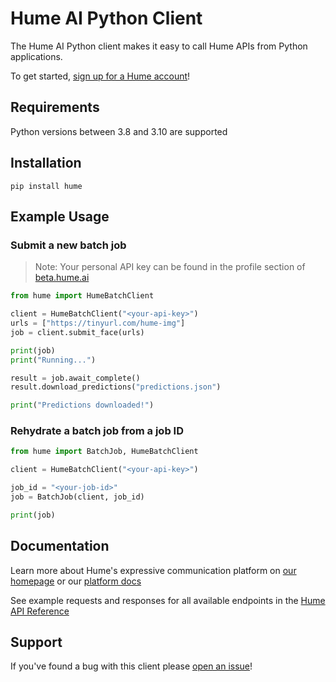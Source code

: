 # Hume AI Python Client

The Hume AI Python client makes it easy to call Hume APIs from Python applications.

To get started, [sign up for a Hume account](https://beta.hume.ai/sign-up)!

## Requirements

Python versions between 3.8 and 3.10 are supported

## Installation

```
pip install hume
```

## Example Usage

### Submit a new batch job

> Note: Your personal API key can be found in the profile section of [beta.hume.ai](https://beta.hume.ai)

```python
from hume import HumeBatchClient

client = HumeBatchClient("<your-api-key>")
urls = ["https://tinyurl.com/hume-img"]
job = client.submit_face(urls)

print(job)
print("Running...")

result = job.await_complete()
result.download_predictions("predictions.json")

print("Predictions downloaded!")
```

### Rehydrate a batch job from a job ID

```python
from hume import BatchJob, HumeBatchClient

client = HumeBatchClient("<your-api-key>")

job_id = "<your-job-id>"
job = BatchJob(client, job_id)

print(job)
```

## Documentation

Learn more about Hume's expressive communication platform on [our homepage](https://hume.ai) or our [platform docs](https://help.hume.ai/basics/about-hume-ai)

See example requests and responses for all available endpoints in the [Hume API Reference](https://docs.hume.ai)

## Support

If you've found a bug with this client please [open an issue](https://github.com/HumeAI/python-client/issues/new)!
